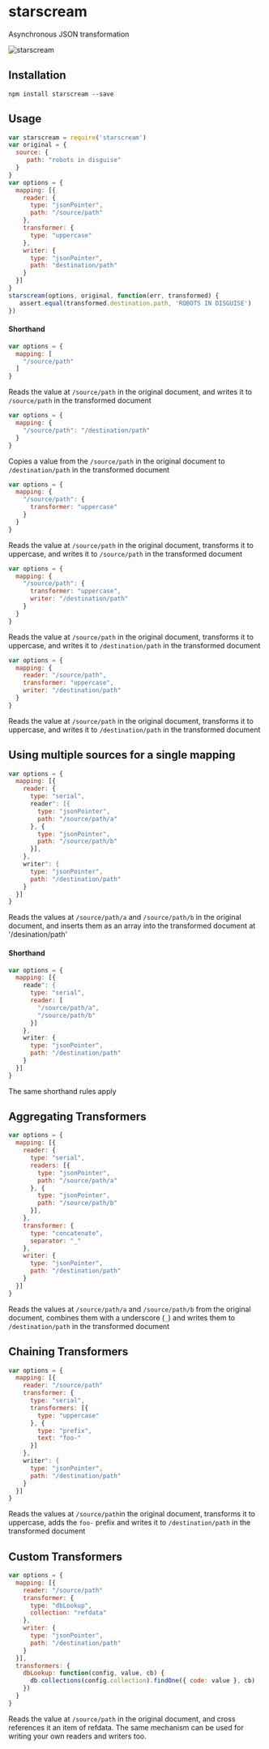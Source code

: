 # starscream
Asynchronous JSON transformation

![starscream](https://upload.wikimedia.org/wikipedia/en/2/2d/Armada_Starscream.PNG)

## Installation

```
npm install starscream --save
```

## Usage

```js
var starscream = require('starscream')
var original = {
  source: {
     path: "robots in disguise"
  }
}
var options = {
  mapping: [{
    reader: {
      type: "jsonPointer",
      path: "/source/path"
    },
    transformer: {
      type: "uppercase"
    },
    writer: {
      type: "jsonPointer",
      path: "destination/path"
    }
  }]
}
starscream(options, original, function(err, transformed) {
   assert.equal(transformed.destination.path, 'ROBOTS IN DISGUISE')
})
```

#### Shorthand

```js
var options = {
  mapping: [
    "/source/path"
  ]
}
```
Reads the value at  ```/source/path``` in the original document, and writes it to ```/source/path``` in the transformed document

```js
var options = {
  mapping: {
    "/source/path": "/destination/path"
  }
}
```
Copies a value from the ```/source/path``` in the original document to ```/destination/path``` in the transformed document

```js
var options = {
  mapping: {
    "/source/path": {
      transformer: "uppercase"
    }
  }
}
```
Reads the value at  ```/source/path``` in the original document, transforms it to uppercase, and writes it to ```/source/path``` in the transformed document

```js
var options = {
  mapping: {
    "/source/path": {
      transformer: "uppercase",
      writer: "/destination/path"
    }
  }
}
```
Reads the value at  ```/source/path``` in the original document, transforms it to uppercase, and writes it to ```/destination/path``` in the transformed document

```js
var options = {
  mapping: {
    reader: "/source/path",
    transformer: "uppercase",
    writer: "/destination/path"
  }
}
```
Reads the value at  ```/source/path``` in the original document, transforms it to uppercase, and writes it to ```/destination/path``` in the transformed document

## Using multiple sources for a single mapping
```js
var options = {
  mapping: [{
    reader: {
      type: "serial",
      reader": [{
        type: "jsonPointer",
        path: "/source/path/a"
      }, {
        type: "jsonPointer",
        path: "/source/path/b"
      }],
    },
    writer": {
      type: "jsonPointer",
      path: "/destination/path"
    }
  }]
}
```
Reads the values at ```/source/path/a``` and ```/source/path/b``` in the original document, and inserts them as an array into the transformed document at '/desination/path'

#### Shorthand
```js
var options = {
  mapping: [{
    reade": {
      type: "serial",
      reader: [
        "/source/path/a",
        "/source/path/b"
      }]
    },
    writer: {
      type: "jsonPointer",
      path: "/destination/path"
    }
  }]
}
```
The same shorthand rules apply

## Aggregating Transformers
```js
var options = {
  mapping: [{
    reader: {
      type: "serial",
      readers: [{
        type: "jsonPointer",
        path: "/source/path/a"
      }, {
        type: "jsonPointer",
        path: "/source/path/b"
      }],
    },
    transformer: {
      type: "concatenate",
      separator: "_"
    },
    writer: {
      type: "jsonPointer",
      path: "/destination/path"
    }
  }]
}
```
Reads the values at ```/source/path/a``` and ```/source/path/b``` from the original document, combines them with a underscore (```_```) and writes them to ```/destination/path``` in the transformed document

## Chaining Transformers
```js
var options = {
  mapping: [{
    reader: "/source/path"
    transformer: {
      type: "serial",
      transformers: [{
        type: "uppercase"
      }, {
        type: "prefix",
        text: "foo-"
      }]
    },
    writer": {
      type: "jsonPointer",
      path: "/destination/path"
    }
  }]
}
```
Reads the values at ```/source/path```in the original document, transforms it to uppercase, adds the ```foo-``` prefix and writes it to ```/destination/path``` in the transformed document


## Custom Transformers
```js
var options = {
  mapping: [{
    reader: "/source/path"
    transformer: {
      type: "dbLookup",
      collection: "refdata"
    },
    writer: {
      type: "jsonPointer",
      path: "/destination/path"
    }
  }],
  transformers: {
    dbLookup: function(config, value, cb) {
      db.collections(config.collection).findOne({ code: value }, cb)
    })
  }
}
```
Reads the value at ```/source/path``` in the original document, and cross references it an item of refdata. The same mechanism can be used for writing your own readers and writers too.
